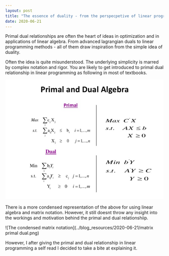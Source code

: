 ```yaml
---
layout: post
title: "The essence of duality - from the perspecpetive of linear programming"
date: 2020-06-21
---
```


Primal dual relationships are often the heart of ideas in optimization and in applications of linear algebra. From advanced lagrangian duals to linear programming methods - all of them draw inspiration from the simple idea of duality.

Often the idea is quite misunderstood. The underlying simplicity is marred by complex notation and rigor. You are likely to get introduced to primal dual relationship in linear programming as following in most of textbooks.

![The relationship between primal and dual of a linear programming problem](../blog_resources/2020-06-21/primal-and-dual-problem-16-638.jpg)

There is a more condensed representation of the above for using linear algebra and matrix notation. However, it still doesnt throw any insight into the workings and motivation behind the primal and dual relationshiip.

![The condensed matrix notation](../blog_resources/2020-06-21/matrix primal dual.png)

However, I after giving the primal and dual relationship in linear programming a self read I decided to take a bite at explaining it. 
